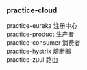 ### practice-cloud

practice-eureka  注册中心</br>
practice-product  生产者</br>
practice-consumer  消费者</br>
practice-hystrix      熔断器</br>
practice-zuul    路由</br>
